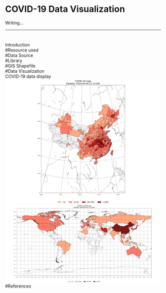 COVID-19 Data Visualization
===
Writing...<br>
____
#
Introduction<br>
#Resource used<br>
#Data Source<br>
#Library<br>
#GIS Shapefile<br>
#Data Visualization<br>
COVID-19 data display
![](https://github.com/m14815/covid_19/blob/master/COVID-19%20map.PNG)<br>
![](https://github.com/m14815/covid_19/blob/master/COVID-19_world_map.PNG)<br>
#References<br>
